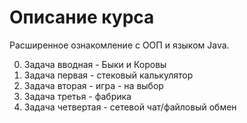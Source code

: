 # Описание курса

Расширенное ознакомление с ООП и языком Java.

0. Задача вводная - Быки и Коровы
1. Задача первая - стековый калькулятор
2. Задача вторая - игра - на выбор
3. Задача третья - фабрика
4. Задача четвертая - сетевой чат/файловый обмен
